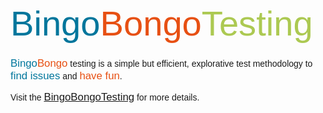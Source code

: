 

<div style="font-family: Arial,Helvetica,sans-serif;">
<div style="font-size: 4.01em; line-height: 1.4em;"><span style="color: #00769c">Bingo</span><span style="color: #e75013">Bongo</span><span style="color: #acc952">Testing</span></div>

<p><span style="color: #00769c; font-size: 1.2em">Bingo</span><span style="color: #e75013; font-size: 1.2em">Bongo</span> testing is a simple but efficient, explorative test methodology to <span style="color: #00769c; font-size: 1.2em">find issues</span> and <span style="color: #e75013; font-size: 1.2em">have fun</span>.</p>

<p>Visit the <a href="https://www.bingobongotesting.org/" target="_blank" style="font-size: 1.2em">BingoBongoTesting</a> for more details.</p>
</div>
